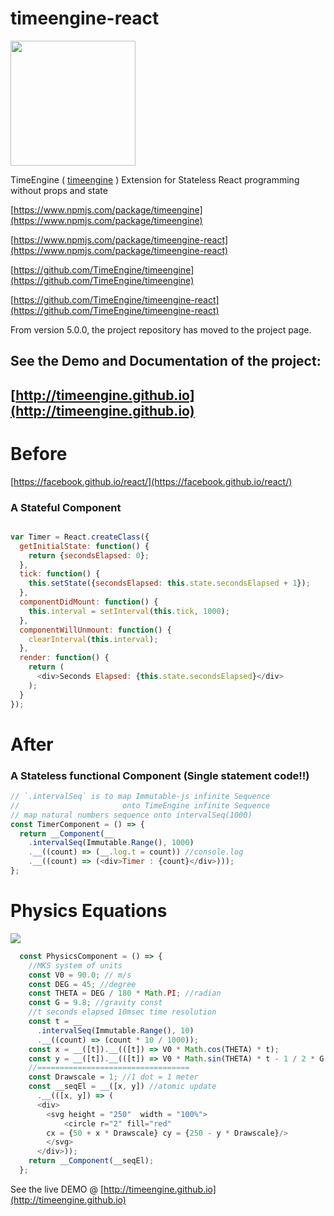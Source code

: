 # timeengine-react

<img src="http://timeengine.github.io/images/timeengine-logo.svg" width="200">


TimeEngine ( [timeengine](https://www.npmjs.com/package/timeengine) ) Extension for Stateless React programming without props and state

[david-dm-dev-image]:https://david-dm.org/kenokabe/timeengine/dev-status.svg

[https://www.npmjs.com/package/timeengine](https://www.npmjs.com/package/timeengine)

[https://www.npmjs.com/package/timeengine-react](https://www.npmjs.com/package/timeengine-react)

[https://github.com/TimeEngine/timeengine](https://github.com/TimeEngine/timeengine)

[https://github.com/TimeEngine/timeengine-react](https://github.com/TimeEngine/timeengine-react)

From version 5.0.0, the project repository has moved to the project page.

## See the Demo and Documentation of the project:

## [http://timeengine.github.io](http://timeengine.github.io)

# Before

[https://facebook.github.io/react/](https://facebook.github.io/react/)

### A Stateful Component

```js

var Timer = React.createClass({
  getInitialState: function() {
    return {secondsElapsed: 0};
  },
  tick: function() {
    this.setState({secondsElapsed: this.state.secondsElapsed + 1});
  },
  componentDidMount: function() {
    this.interval = setInterval(this.tick, 1000);
  },
  componentWillUnmount: function() {
    clearInterval(this.interval);
  },
  render: function() {
    return (
      <div>Seconds Elapsed: {this.state.secondsElapsed}</div>
    );
  }
});
```

# After

### A Stateless functional Component (Single statement code!!)

```js
// `.intervalSeq` is to map Immutable-js infinite Sequence
//                       onto TimeEngine infinite Sequence
// map natural numbers sequence onto intervalSeq(1000)
const TimerComponent = () => {
  return __Component(__
    .intervalSeq(Immutable.Range(), 1000)
    .__((count) => (__.log.t = count)) //console.log
    .__((count) => (<div>Timer : {count}</div>)));
};
```

# Physics Equations
![](http://timeengine.github.io/images/formula.png)

```js
  const PhysicsComponent = () => {
    //MKS system of units
    const V0 = 90.0; // m/s
    const DEG = 45; //degree
    const THETA = DEG / 180 * Math.PI; //radian
    const G = 9.8; //gravity const
    //t seconds elapsed 10msec time resolution
    const t = __
      .intervalSeq(Immutable.Range(), 10)
      .__((count) => (count * 10 / 1000));
    const x = __([t]).__(([t]) => V0 * Math.cos(THETA) * t);
    const y = __([t]).__(([t]) => V0 * Math.sin(THETA) * t - 1 / 2 * G * Math.pow(t, 2));
    //==================================
    const Drawscale = 1; //1 dot = 1 meter
    const __seqEl = __([x, y]) //atomic update
      .__(([x, y]) => (
      <div>
        <svg height = "250"  width = "100%">
            <circle r="2" fill="red"
        cx = {50 + x * Drawscale} cy = {250 - y * Drawscale}/>
        </svg>
      </div>));
    return __Component(__seqEl);
  };
```

See the live DEMO @
[http://timeengine.github.io](http://timeengine.github.io)
